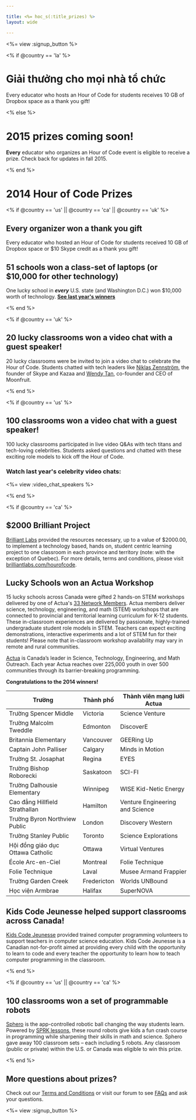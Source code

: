 ```yaml
---

title: <%= hoc_s(:title_prizes) %>
layout: wide

---
```


<%= view :signup_button %>

<% if @country == 'la' %>

# Giải thưởng cho mọi nhà tổ chức

Every educator who hosts an Hour of Code for students receives 10 GB of Dropbox space as a thank you gift!

<% else %>

# 2015 prizes coming soon!

**Every** educator who organizes an Hour of Code event is eligible to receive a prize. Check back for updates in fall 2015.

<% end %>

# 2014 Hour of Code Prizes

<% if @country == 'us' || @country == 'ca' || @country == 'uk' %> <a id="gift_code"></a>

## Every organizer won a thank you gift

Every educator who hosted an Hour of Code for students received 10 GB of Dropbox space or $10 Skype credit as a thank you gift!

## 51 schools won a class-set of laptops (or $10,000 for other technology)

One lucky school in ***every*** U.S. state (and Washington D.C.) won $10,000 worth of technology. [**See last year's winners**](http://codeorg.tumblr.com/post/104109522378/prize-winners)

<% end %>

<% if @country == 'uk' %>

<a id="video_chat"></a>

## 20 lucky classrooms won a video chat with a guest speaker!

20 lucky classrooms were be invited to join a video chat to celebrate the Hour of Code. Students chatted with tech leaders like [Niklas Zennström](https://www.youtube.com/watch?v=28Uiam6mFeI), the founder of Skype and Kazaa and [Wendy Tan](https://www.youtube.com/watch?v=Xzh54UPe4qg), co-founder and CEO of Moonfruit.

<% end %>

<% if @country == 'us' %>

<a id="video_chat"></a>

## 100 classrooms won a video chat with a guest speaker!

100 lucky classrooms participated in live video Q&As with tech titans and tech-loving celebrities. Students asked questions and chatted with these exciting role models to kick off the Hour of Code.

### Watch last year's celebrity video chats:

<%= view :video_chat_speakers %>

<% end %>

<% if @country == 'ca' %>

<a id="brilliant_project"></a>

## $2000 Brilliant Project

[Brilliant Labs](http://brilliantlabs.com/hourofcode) provided the resources necessary, up to a value of $2000.00, to implement a technology based, hands on, student centric learning project to one classroom in each province and territory (note: with the exception of Quebec). For more details, terms and conditions, please visit [brilliantlabs.com/hourofcode](http://brilliantlabs.com/hourofcode).

<a id="actua_workshop"></a>

## Lucky Schools won an Actua Workshop

15 lucky schools across Canada were gifted 2 hands-on STEM workshops delivered by one of Actua's [33 Network Members](http://www.actua.ca/about-members/). Actua members deliver science, technology, engineering, and math (STEM) workshops that are connected to provincial and territorial learning curriculum for K-12 students. These in-classroom experiences are delivered by passionate, highly-trained undergraduate student role models in STEM. Teachers can expect exciting demonstrations, interactive experiments and a lot of STEM fun for their students! Please note that in-classroom workshop availability may vary in remote and rural communities.

[Actua](http://actua.ca/) is Canada’s leader in Science, Technology, Engineering, and Math Outreach. Each year Actua reaches over 225,000 youth in over 500 communities through its barrier-breaking programming.

**Congratulations to the 2014 winners!**

| Trường                            | Thành phố   | Thành viên mạng lưới Actua      |
| --------------------------------- | ----------- | ------------------------------- |
| Trường Spencer Middle             | Victoria    | Science Venture                 |
| Trường Malcolm Tweddle            | Edmonton    | DiscoverE                       |
| Britannia Elementary              | Vancouver   | GEERing Up                      |
| Captain John Palliser             | Calgary     | Minds in Motion                 |
| Trường St. Josaphat               | Regina      | EYES                            |
| Trường Bishop Roborecki           | Saskatoon   | SCI-FI                          |
| Trường Dalhousie Elementary       | Winnipeg    | WISE Kid-Netic Energy           |
| Cao đẳng Hillfield Strathallan    | Hamilton    | Venture Engineering and Science |
| Trường Byron Northview Public     | London      | Discovery Western               |
| Trường Stanley Public             | Toronto     | Science Explorations            |
| Hội đồng giáo dục Ottawa Catholic | Ottawa      | Virtual Ventures                |
| École Arc-en-Ciel                 | Montreal    | Folie Technique                 |
| Folie Technique                   | Laval       | Musee Armand Frappier           |
| Trường Garden Creek               | Fredericton | Worlds UNBound                  |
| Học viện Armbrae                  | Halifax     | SuperNOVA                       |

<a id="kids_code"></a>

## Kids Code Jeunesse helped support classrooms across Canada!

[Kids Code Jeunesse](http://www.kidscodejeunesse.org) provided trained computer programming volunteers to support teachers in computer science education. Kids Code Jeunesse is a Canadian not-for-profit aimed at providing every child with the opportunity to learn to code and every teacher the opportunity to learn how to teach computer programming in the classroom.

<% end %>

<% if @country == 'us' || @country == 'ca' %>

<a id="programmable_robots"></a>

## 100 classrooms won a set of programmable robots

[Sphero](http://www.gosphero.com/) is the app-controlled robotic ball changing the way students learn. Powered by [SPRK lessons](http://www.gosphero.com/education/), these round robots give kids a fun crash course in programming while sharpening their skills in math and science. Sphero gave away 100 classroom sets – each including 5 robots. Any classroom (public or private) within the U.S. or Canada was eligible to win this prize.

<% end %>

<a id="more_questions"></a>

## More questions about prizes?

Check out our [Terms and Conditions](<%= resolve_url('https://code.org/tos') %>) or visit our forum to see [FAQs](http://support.code.org) and ask your questions.

<%= view :signup_button %>